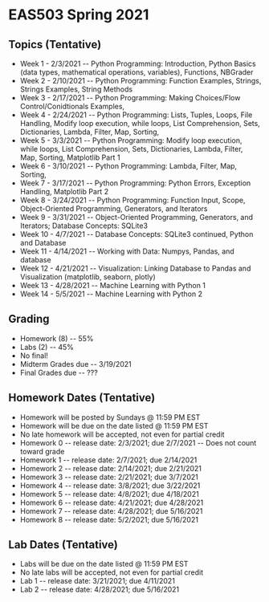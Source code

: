 # EAS503 Spring 2021

## Topics (Tentative)
- Week 1  - 2/3/2021 -- Python Programming: Introduction, Python Basics (data types, mathematical operations, variables), Functions, NBGrader 
- Week 2  - 2/10/2021 -- Python Programming: Function Examples, Strings, Strings Examples, String Methods
- Week 3  - 2/17/2021 -- Python Programming: Making Choices/Flow Control/Conidtionals Examples, 
- Week 4  - 2/24/2021 -- Python Programming: Lists, Tuples, Loops, File Handling, Modify loop execution, while loops, List Comprehension, Sets, Dictionaries, Lambda, Filter, Map, Sorting, 
- Week 5  - 3/3/2021 -- Python Programming: Modify loop execution, while loops, List Comprehension, Sets, Dictionaries, Lambda, Filter, Map, Sorting, Matplotlib Part 1
- Week 6  - 3/10/2021 -- Python Programming: Lambda, Filter, Map, Sorting,
- Week 7  - 3/17/2021 -- Python Programming: Python Errors, Exception Handling, Matplotlib Part 2
- Week 8  - 3/24/2021 -- Python Programming: Function Input, Scope, Object-Oriented Programming, Generators, and Iterators
- Week 9  - 3/31/2021 -- Object-Oriented Programming, Generators, and Iterators; Database Concepts: SQLite3
- Week 10  - 4/7/2021 -- Database Concepts: SQLite3 continued, Python and Database
- Week 11 - 4/14/2021  -- Working with Data: Numpys, Pandas, and database
- Week 12 - 4/21/2021 -- Visualization: Linking Database to Pandas and Visualization (matplotlib, seaborn, plotly)
- Week 13 - 4/28/2021 -- Machine Learning with Python 1
- Week 14 - 5/5/2021 -- Machine Learning with Python 2


## Grading
- Homework (8) -- 55%
- Labs (2) -- 45%
- No final!
- Midterm Grades due -- 3/19/2021
- Final Grades due -- ???


## Homework Dates (Tentative)
- Homework will be posted by Sundays @ 11:59 PM EST 
- Homework will be due on the date listed @ 11:59 PM EST
- No late homework will be accepted, not even for partial credit
- Homework 0  -- release date: 2/3/2021; due 2/7/2021 -- Does not count toward grade
- Homework 1  -- release date: 2/7/2021; due 2/14/2021
- Homework 2  -- release date: 2/14/2021; due 2/21/2021
- Homework 3  -- release date: 2/21/2021; due 3/7/2021
- Homework 4  -- release date: 3/8/2021; due 3/22/2021
- Homework 5  -- release date: 4/8/2021; due 4/18/2021 
- Homework 6  -- release date: 4/21/2021; due 4/28/2021
- Homework 7  -- release date: 4/28/2021; due 5/16/2021
- Homework 8  -- release date: 5/2/2021; due 5/16/2021


## Lab Dates (Tentative)
- Labs will be due on the date listed @ 11:59 PM EST
- No late labs will be accepted, not even for partial credit
- Lab 1 -- release date: 3/21/2021; due 4/11/2021
- Lab 2 -- release date: 4/28/2021; due 5/16/2021
